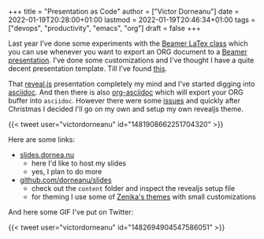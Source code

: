 +++
title = "Presentation as Code"
author = ["Victor Dorneanu"]
date = 2022-01-19T20:28:00+01:00
lastmod = 2022-01-19T20:46:34+01:00
tags = ["devops", "productivity", "emacs", "org"]
draft = false
+++

Last year I've done some experiments with the [Beamer LaTex class](https://ctan.org/pkg/beamer?lang=en) which you can use whenever
you want to export an ORG document to a [Beamer presentation](https://orgmode.org/worg/exporters/beamer/tutorial.html). I've done some customizations
and I've thought I have a quite decent presentation template. Till I've found [this](https://zenika.github.io/adoc-presentation-model/reveal/reveal-my-asciidoc.html).

That [reveal.js](https://revealjs.com/) presentation completely my mind and I've started digging into [asciidoc](https://asciidoctor.org/). And then
there is also [org-asciidoc](https://github.com/yashi/org-asciidoc) which will export your ORG buffer into `asciidoc`. However there were some
[issues](https://github.com/yashi/org-asciidoc/issues/14) and quickly after Christmas I decided I'll go on my own and setup my own revealjs theme.

{{< tweet user="victordorneanu" id="1481908662251704320" >}}

Here are some links:

-   [slides.dornea.nu](https://slides.dornea.nu)
    -   here I'd like to host my slides
    -   yes, I plan to do more
-   [github.com/dorneanu/slides](https://github.com/dorneanu/slides)
    -   check out the `content` folder and inspect the revealjs setup file
    -   for theming I use some of [Zenika's themes](https://github.com/Zenika/adoc-presentation-model/tree/master/docs/themes) with small customizations

And here some GIF I've put on Twitter:

{{< tweet user="victordorneanu" id="1482694904547586051" >}}
